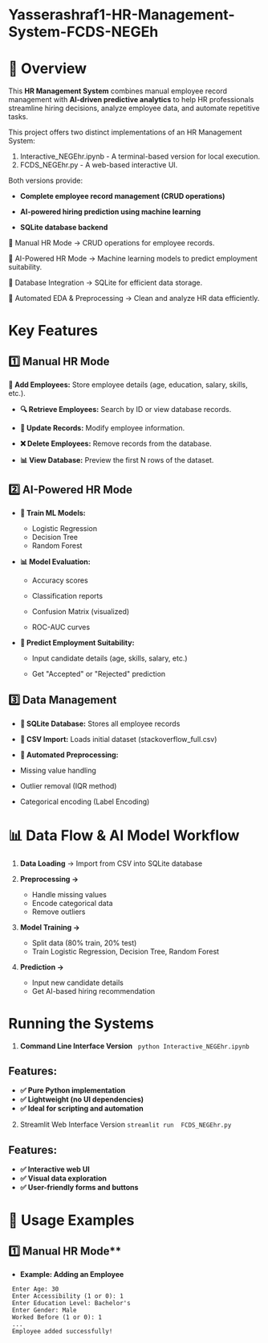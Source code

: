 # Yasserashraf1-HR-Management-System-FCDS-NEGEh
# 📌 Overview 
This **HR Management System** combines manual employee record management with **AI-driven predictive analytics** to help HR professionals streamline hiring decisions, analyze employee data, and automate repetitive tasks. 

This project offers two distinct implementations of an HR Management System:

1. Interactive_NEGEhr.ipynb - A terminal-based version for local execution.
2. FCDS_NEGEhr.py - A web-based interactive UI.
   
Both versions provide:

* **Complete employee record management (CRUD operations)**

* **AI-powered hiring prediction using machine learning**

* **SQLite database backend**

 

🔹 Manual HR Mode → CRUD operations for employee records. 

🔹 AI-Powered HR Mode → Machine learning models to predict employment suitability. 

🔹 Database Integration → SQLite for efficient data storage. 

🔹 Automated EDA & Preprocessing → Clean and analyze HR data efficiently. 

# Key Features
## 1️⃣ Manual HR Mode
**📝 Add Employees:** Store employee details (age, education, salary, skills, etc.). 

* **🔍 Retrieve Employees:** Search by ID or view database records. 

* **🔄 Update Records:** Modify employee information. 

* **❌ Delete Employees:** Remove records from the database. 

* **📊 View Database:** Preview the first N rows of the dataset.

## 2️⃣ AI-Powered HR Mode
* **🤖 Train ML Models:**
  * Logistic Regression
  * Decision Tree
  * Random Forest

* **📊 Model Evaluation:**

   * Accuracy scores

   * Classification reports

   * Confusion Matrix (visualized)

   * ROC-AUC curves

* **🔮 Predict Employment Suitability:**

    * Input candidate details (age, skills, salary, etc.)

    * Get "Accepted" or "Rejected" prediction

## 3️⃣ Data Management
* **📂 SQLite Database:** Stores all employee records

* **🔄 CSV Import:** Loads initial dataset (stackoverflow_full.csv)

* **🧹 Automated Preprocessing:**

 * Missing value handling

 * Outlier removal (IQR method)

 * Categorical encoding (Label Encoding)

# 📊 Data Flow & AI Model Workflow
1. **Data Loading** → Import from CSV into SQLite database
2. **Preprocessing →**
   * Handle missing values
   * Encode categorical data
   * Remove outliers
3. **Model Training →**
    * Split data (80% train, 20% test)
    * Train Logistic Regression, Decision Tree, Random Forest

4. **Prediction →**
    * Input new candidate details
    * Get AI-based hiring recommendation

# Running the Systems
1. **Command Line Interface Version**
  ``` python Interactive_NEGEhr.ipynb```
## **Features:**
* **✅ Pure Python implementation**
* **✅ Lightweight (no UI dependencies)**
* **✅ Ideal for scripting and automation**

2. Streamlit Web Interface Version
 ```streamlit run  FCDS_NEGEhr.py```
## Features:
* **✅ Interactive web UI**
* **✅ Visual data exploration**
* **✅ User-friendly forms and buttons**

# 📌 Usage Examples
## 1️⃣ Manual HR Mode**
* **Example: Adding an Employee**
```
 Enter Age: 30
 Enter Accessibility (1 or 0): 1
 Enter Education Level: Bachelor's
 Enter Gender: Male
 Worked Before (1 or 0): 1
 ...
 Employee added successfully!
```












